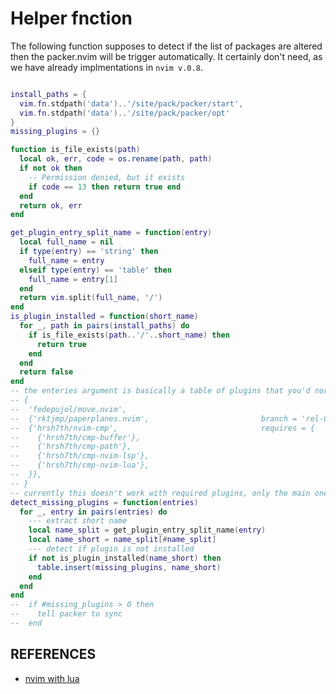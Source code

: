 # Helper fnction
The following function supposes to detect if the list of packages are altered
then the packer.nvim will be trigger automatically. It certainly don't need, as
we have already implmentations in `nvim v.0.8`.

```lua

install_paths = {
  vim.fn.stdpath('data')..'/site/pack/packer/start',
  vim.fn.stdpath('data')..'/site/pack/packer/opt'
}
missing_plugins = {}

function is_file_exists(path)
  local ok, err, code = os.rename(path, path)
  if not ok then
    -- Permission denied, but it exists
    if code == 13 then return true end
  end
  return ok, err
end

get_plugin_entry_split_name = function(entry)
  local full_name = nil
  if type(entry) == 'string' then
    full_name = entry
  elseif type(entry) == 'table' then
    full_name = entry[1]
  end
  return vim.split(full_name, '/')
end
is_plugin_installed = function(short_name)
  for _, path in pairs(install_paths) do
    if is_file_exists(path..'/'..short_name) then
      return true
    end
  end
  return false
end
-- the enteries argument is basically a table of plugins that you'd normally pass to packer.use
-- {
--  'fedepujol/move.nvim',
--  {'rktjmp/paperplanes.nvim',                         branch = 'rel-0.1.2' },
--  {'hrsh7th/nvim-cmp',                                requires = {
--    {'hrsh7th/cmp-buffer'},
--    {'hrsh7th/cmp-path'},
--    {'hrsh7th/cmp-nvim-lsp'},
--    {'hrsh7th/cmp-nvim-lua'},
--  }},
-- }
-- currently this doesn't work with required plugins, only the main ones
detect_missing_plugins = function(entries)
  for _, entry in pairs(entries) do
    --- extract short name
    local name_split = get_plugin_entry_split_name(entry)
    local name_short = name_split[#name_split]
    --- detect if plugin is not installed
    if not is_plugin_installed(name_short) then
      table.insert(missing_plugins, name_short)
    end
  end
end
--  if #missing_plugins > 0 then
--    tell packer to sync
--  end
```

## REFERENCES
- [nvim with lua](https://dpaste.org/NN2Tu/slim#L1,2,4,8,11,13,22,28,46,49,50,54)

